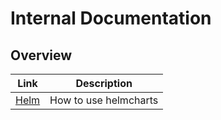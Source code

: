 # Internal Documentation

## Overview

|Link|Description|
|---|---|
|[Helm](Helm.md)|How to use helmcharts|
